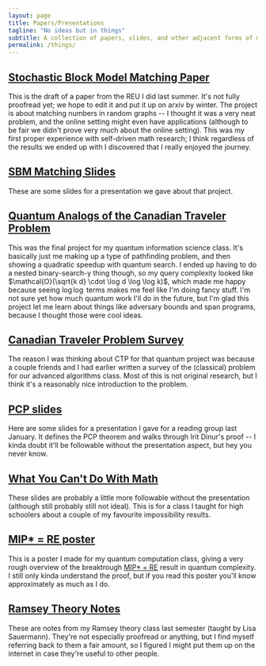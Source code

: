 ```yaml
---
layout: page
title: Papers/Presentations
tagline: "No ideas but in things"
subtitle: A collection of papers, slides, and other adjacent forms of media
permalink: /things/
---
```

## [Stochastic Block Model Matching Paper](/assets/sbm-matching-paper-draft.pdf)
This is the draft of a paper from the REU I did last summer. It's not fully proofread yet; we hope to edit it and put it up on arxiv by winter. The project is about matching numbers in random graphs -- I thought it was a very neat problem, and the online setting might even have applications (although to be fair we didn't prove very much about the online setting). This was my first proper experience with self-driven math research; I think regardless of the results we ended up with I discovered that I really enjoyed the journey.

## [SBM Matching Slides](/assets/sbm-matching-slides.pdf)
These are some slides for a presentation we gave about that project.

## [Quantum Analogs of the Canadian Traveler Problem](/assets/quantum-canada.pdf)
This was the final project for my quantum information science class. It's basically just me making up a type of pathfinding problem, and then showing a quadratic speedup with quantum search. I ended up having to do a nested binary-search-y thing though, so my query complexity looked like $\mathcal{O}(\sqrt{k d} \cdot \log d \log \log k)$, which made me happy because seeing $\log \log$ terms makes me feel like I'm doing fancy stuff. I'm not sure yet how much quantum work I'll do in the future, but I'm glad this project let me learn about things like adversary bounds and span programs, because I thought those were cool ideas.

## [Canadian Traveler Problem Survey](/assets/canada-survey.pdf)
The reason I was thinking about CTP for that quantum project was because a couple friends and I had earlier written a survey of the (classical) problem for our advanced algorithms class. Most of this is not original research, but I think it's a reasonably nice introduction to the problem.

## [PCP slides](/assets/PCP.pdf)
Here are some slides for a presentation I gave for a reading group last January. It defines the PCP theorem and walks through Irit Dinur's proof -- I kinda doubt it'll be followable without the presentation aspect, but hey you never know.

## [What You Can't Do With Math](/assets/impossibility-class.pdf)
These slides are probably a little more followable without the presentation (although still probably still not ideal). This is for a class I taught for high schoolers about a couple of my favourite impossibility results.

## [MIP* = RE poster](/assets/mip*-poster.pdf)
This is a poster I made for my quantum computation class, giving a very rough overview of the breaktrough [MIP* = RE](https://arxiv.org/abs/2001.04383) result in quantum complexity. I still only kinda understand the proof, but if you read this poster you'll know approximately as much as I do.

## [Ramsey Theory Notes](/assets/ramsey-notes.pdf)
These are notes from my Ramsey theory class last semester (taught by Lisa Sauermann). They're not especially proofread or anything, but I find myself referring back to them a fair amount, so I figured I might put them up on the internet in case they're useful to other people. 